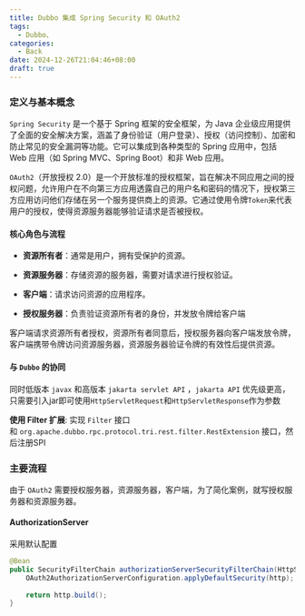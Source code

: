 ```yaml
---
title: Dubbo 集成 Spring Security 和 OAuth2
tags:
  - Dubbo、
categories:
  - Back
date: 2024-12-26T21:04:46+08:00
draft: true
---
```

### 定义与基本概念

`Spring Security` 是一个基于 Spring 框架的安全框架，为 Java 企业级应用提供了全面的安全解决方案，涵盖了身份验证（用户登录）、授权（访问控制）、加密和防止常见的安全漏洞等功能。它可以集成到各种类型的 Spring 应用中，包括 Web 应用（如 Spring MVC、Spring Boot）和非 Web 应用。

`OAuth2`（开放授权 2.0）是一个开放标准的授权框架，旨在解决不同应用之间的授权问题，允许用户在不向第三方应用透露自己的用户名和密码的情况下，授权第三方应用访问他们存储在另一个服务提供商上的资源。它通过使用令牌`Token`来代表用户的授权，使得资源服务器能够验证请求是否被授权。

#### 核心角色与流程

 - **资源所有者**：通常是用户，拥有受保护的资源。

- **资源服务器**：存储资源的服务器，需要对请求进行授权验证。

- **客户端**：请求访问资源的应用程序。

- **授权服务器**：负责验证资源所有者的身份，并发放令牌给客户端

客户端请求资源所有者授权，资源所有者同意后，授权服务器向客户端发放令牌，客户端携带令牌访问资源服务器，资源服务器验证令牌的有效性后提供资源。

#### 与 `Dubbo` 的协同

同时低版本 `javax` 和高版本 `jakarta servlet API` ，`jakarta API` 优先级更高，只需要引入jar即可使用`HttpServletRequest`和`HttpServletResponse`作为参数

**使用 Filter 扩展**: 实现 `Filter` 接口和 `org.apache.dubbo.rpc.protocol.tri.rest.filter.RestExtension` 接口，然后注册SPI

### 主要流程

由于 `OAuth2` 需要授权服务器，资源服务器，客户端，为了简化案例，就写授权服务器和资源服务器。

#### AuthorizationServer

采用默认配置

```java
@Bean  
public SecurityFilterChain authorizationServerSecurityFilterChain(HttpSecurity http) throws Exception {  
    OAuth2AuthorizationServerConfiguration.applyDefaultSecurity(http);  
  
    return http.build();  
}
```